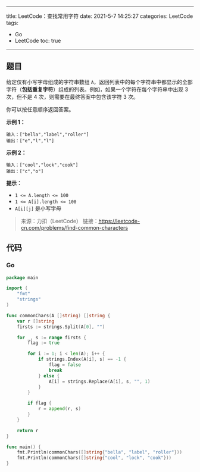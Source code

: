 ----
title: LeetCode：查找常用字符
date: 2021-5-7 14:25:27
categories: LeetCode
tags: 
- Go
- LeetCode
toc: true
----

## 题目

给定仅有小写字母组成的字符串数组 `A`，返回列表中的每个字符串中都显示的全部字符（**包括重复字符**）组成的列表。例如，如果一个字符在每个字符串中出现 3 次，但不是 4 次，则需要在最终答案中包含该字符 3 次。

你可以按任意顺序返回答案。

**示例 1：**

```
输入：["bella","label","roller"]
输出：["e","l","l"]
```

<!-- more -->

**示例 2：**

```
输入：["cool","lock","cook"]
输出：["c","o"]
```

**提示：**

- `1 <= A.length <= 100`
- `1 <= A[i].length <= 100`
- `A[i][j]` 是小写字母

> 来源：力扣（LeetCode）
> 链接：https://leetcode-cn.com/problems/find-common-characters

## 代码

### Go

```go
package main

import (
	"fmt"
	"strings"
)

func commonChars(A []string) []string {
	var r []string
	firsts := strings.Split(A[0], "")

	for _, s := range firsts {
		flag := true

		for i := 1; i < len(A); i++ {
			if strings.Index(A[i], s) == -1 {
				flag = false
				break
			} else {
				A[i] = strings.Replace(A[i], s, "", 1)
			}
		}

		if flag {
			r = append(r, s)
		}
	}

	return r
}

func main() {
	fmt.Println(commonChars([]string{"bella", "label", "roller"}))
	fmt.Println(commonChars([]string{"cool", "lock", "cook"}))
}
```